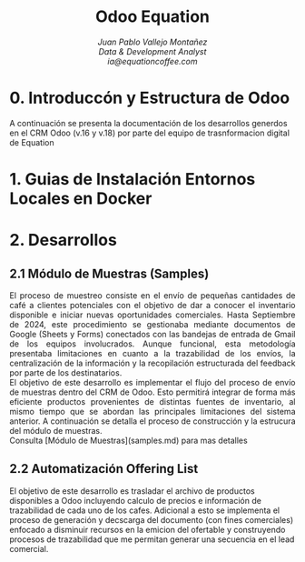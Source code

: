 <div align="center">
<h1> Odoo Equation
</div>
<div align="center">
    <em>Juan Pablo Vallejo Montañez</em><br>
    <em>Data & Development Analyst</em><br>
    <em>ia@equationcoffee.com</em>
</div>

# 0. Introduccón y Estructura de Odoo
A continuación se presenta la documentación de los desarrollos generdos en el CRM Odoo (v.16 y v.18) por parte del equipo de trasnformacion digital de Equation

# 1. Guias de Instalación Entornos Locales en Docker

# 2. Desarrollos

## 2.1 Módulo de Muestras (Samples)
<div align="justify">
El proceso de muestreo consiste en el envío de pequeñas cantidades de café a clientes potenciales con el objetivo de dar a conocer el inventario disponible e iniciar nuevas oportunidades comerciales. Hasta Septiembre de 2024, este procedimiento se gestionaba mediante documentos de Google (Sheets y Forms) conectados con las bandejas de entrada de Gmail de los equipos involucrados. Aunque funcional, esta metodología presentaba limitaciones en cuanto a la trazabilidad de los envíos, la centralización de la información y la recopilación estructurada del feedback por parte de los destinatarios.
</div>
<div align='justify'>
El objetivo de este desarrollo es implementar el flujo del proceso de envío de muestras dentro del CRM de Odoo. Esto permitirá integrar de forma más eficiente productos provenientes de distintas fuentes de inventario, al mismo tiempo que se abordan las principales limitaciones del sistema anterior. A continuación se detalla el proceso de construcción y la estrucura del módulo de muestras.
</div>
Consulta [Módulo de Muestras](samples.md) para mas detalles

## 2.2 Automatización Offering List

El objetivo de este desarrollo es trasladar el archivo de productos disponibles a Odoo incluyendo calculo de precios e información de trazabilidad de cada uno de los cafes. Adicional a esto se implementa el proceso de generación y decscarga del documento (con fines comerciales) enfocado a disminuir recursos en la emicion del ofertable y construyendo procesos de trazabilidad que me permitan generar una secuencia en el lead comercial.